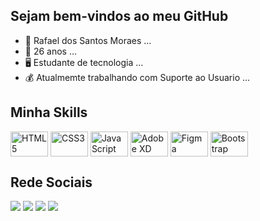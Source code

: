 ## Sejam bem-vindos ao meu GitHub

- 👦 Rafael dos Santos Moraes ...
- 🍰 26 anos ...
- 🖥️ Estudante de tecnologia ...
- 💰 Atualmemte trabalhando com Suporte ao Usuario ...

<div>
   <h2><strong>Minha Skills</strong></h2> 
    <img src="https://cdn.jsdelivr.net/gh/devicons/devicon/icons/html5/html5-original-wordmark.svg" width="60px" height="40" align="center" alt="HTML5"/>
    <img src="https://cdn.jsdelivr.net/gh/devicons/devicon/icons/css3/css3-original-wordmark.svg" width="60px" height="40" align="center" alt="CSS3"/> 
    <img src="https://cdn.jsdelivr.net/gh/devicons/devicon/icons/javascript/javascript-original.svg" width="60px" height="40" align="center" alt="JavaScript"/>               <img src="https://cdn.jsdelivr.net/gh/devicons/devicon/icons/xd/xd-plain.svg" width="60px" height="40" align="center" alt="Adobe XD"/>
    <img src="https://cdn.jsdelivr.net/gh/devicons/devicon/icons/figma/figma-original.svg" width="60px" height="40" align="center" alt="Figma"/>
    <img src="https://cdn.jsdelivr.net/gh/devicons/devicon/icons/bootstrap/bootstrap-original-wordmark.svg" width="60px" height="40" align="center" alt="Bootstrap"/>     
</div>

<div>
   <h2><strong>Rede Sociais</strong></h2> 
   <a href="https://www.linkedin.com/in/rafaeldossantosmoraes/"  target="_blank"><img src="https://img.shields.io/badge/LinkedIn-0077B5?style=for-the-           badge&logo=linkedin&logoColor=white" target="_blank"/></a>
   <a href="https://www.instagram.com/rafael.moraees/"  target="_blank"><img src="https://img.shields.io/badge/Instagram-E4405F?style=for-the-badge&logo=instagram&logoColor=white" target="_blank"/></a>
   <a href="mailto:rafaelplas57@gmail.com"  target="_blank"><img src="https://img.shields.io/badge/Gmail-D14836?style=for-the-badge&logo=gmail&logoColor=white"         target="_blank"/></a>
   <a href="https://wa.me/5511948095075"  target="_blank"><img src="https://img.shields.io/badge/WhatsApp-25D366?style=for-the-badge&logo=whatsapp&logoColor=white"         target="_blank"/></a>
</div>

